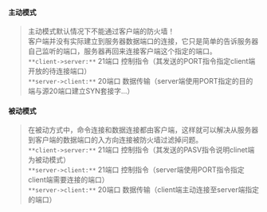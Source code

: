 #### 主动模式
> 主动模式默认情况下不能通过客户端的防火墙！  
> 客户端并没有实际建立到服务器数据端口的连接，它只是简单的告诉服务器自己监听的端口，服务器再回来连接客户端这个指定的端口。  
`**client->server:**` 21端口 控制指令（其发送的PORT指令指定client端开放的待连接端口）  
`**server->client:**` 20端口 数据传输（server端使用PORT指定的目的端与源20端口建立SYN套接字...）  


#### 被动模式
> 在被动方式中，命令连接和数据连接都由客户端，这样就可以解决从服务器到客户端的数据端口的入方向连接被防火墙过滤掉问题。  
`**client->server:**` 21端口 控制指令（其发送的PASV指令说明clinet端为被动模式）  
`**server->client:**` 21端口 控制指令（server端使用PORT指令指定client端需要连接的端口）  
`**server->client:**` 20端口 数据传输（client端主动连接至server端指定的端口）  

